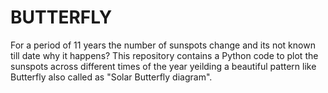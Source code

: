 # BUTTERFLY
For a period of 11 years the number of sunspots change and its not known till date why it happens? This repository contains a  Python code to plot the sunspots across different times of the year yeilding a beautiful pattern like Butterfly also called as "Solar Butterfly diagram".
